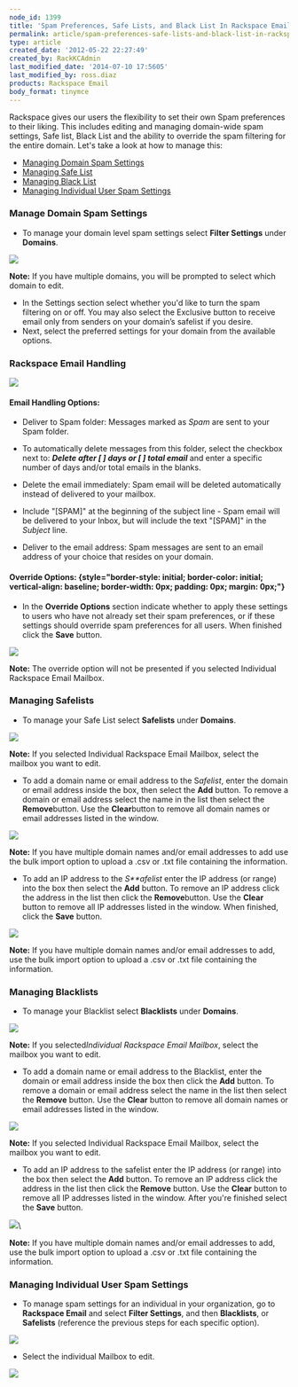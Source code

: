 ```yaml
---
node_id: 1399
title: 'Spam Preferences, Safe Lists, and Black List In Rackspace Email'
permalink: article/spam-preferences-safe-lists-and-black-list-in-rackspace-email
type: article
created_date: '2012-05-22 22:27:49'
created_by: RackKCAdmin
last_modified_date: '2014-07-10 17:5605'
last_modified_by: ross.diaz
products: Rackspace Email
body_format: tinymce
---
```


Rackspace gives our users the flexibility to set their own Spam
preferences to their liking. This includes editing and managing
domain-wide spam settings, Safe list, Black List and the ability to
override the spam filtering for the entire domain. Let's take a look at
how to manage this:

 

-   [Managing Domain Spam Settings](#ManageDomain)
-   [Managing Safe List](#SafeList)
-   [Managing Black List](#Blacklist)
-   [Managing Individual User Spam Settings](#Individual)

 

 

### Manage Domain Spam Settings

-   To manage your domain level spam settings select **Filter Settings**
    under **Domains**.

![](/knowledge_center/sites/default/files/field/image/1DomainsSpam.JPG)

 

**Note:** If you have multiple domains, you will be prompted to select
which domain to edit.

 

-   In the Settings section select whether you'd like to turn the spam
    filtering on or off. You may also select the Exclusive button to
    receive email only from senders on your domain&rsquo;s safelist if you
    desire.
-   Next, select the preferred settings for your domain from the
    available options.

### Rackspace Email Handling

![](/knowledge_center/sites/default/files/field/image/2Afterdomain1.JPG)

####  Email Handling Options:

-   Deliver to Spam folder: Messages marked as *Spam* are sent to your
    Spam folder. 

-   To automatically delete messages from this folder, select the
    checkbox next to: ***Delete after [    ] days or [    ] total
    email*** and enter a specific number of days and/or total emails in
    the blanks.

-   Delete the email immediately: Spam email will be deleted
    automatically instead of delivered to your mailbox.

-   Include "[SPAM]" at the beginning of the subject line - Spam email
    will be delivered to your Inbox, but will include the text "[SPAM]"
    in the *Subject* line.

-   Deliver to the email address: Spam messages are sent to an email
    address of your choice that resides on your domain. 

####  Override Options: {style="border-style: initial; border-color: initial; vertical-align: baseline; border-width: 0px; padding: 0px; margin: 0px;"}

-   In the **Override Options** section indicate whether to apply these
    settings to users who have not already set their spam preferences,
    or if these settings should override spam preferences for all users.
    When finished click the **Save** button.

![](http://c15043053.r53.cf2.rackcdn.com/OverrideOptions.png)

 

**Note:** The override option will not be presented if you selected
Individual Rackspace Email Mailbox. 

 

### Managing Safelists

-   To manage your Safe List select **Safelists** under **Domains**.

![](/knowledge_center/sites/default/files/field/image/4CPFiltersettingsSL.jpg)

 

**Note:** If you selected Individual Rackspace Email Mailbox, select the
mailbox you want to edit.

-   To add a domain name or email address to the S*afelist*, enter the
    domain or email address inside the box, then select the **Add**
    button. To remove a domain or email address select the name in the
    list then select the **Remove**button. Use the **Clear**button to
    remove all domain names or email addresses listed in the window.

![](http://c15043053.r53.cf2.rackcdn.com/EditSafeList3.png)

 

**Note:** If you have multiple domain names and/or email addresses to
add use the bulk import option to upload a .csv or .txt file containing
the information.

 

-   To add an IP address to the *S**afelist* enter the IP address (or
    range) into the box then select the **Add** button. To remove an IP
    address click the address in the list then click the
    **Remove**button. Use the **Clear** button to remove all IP
    addresses listed in the window. When finished, click the **Save**
    button.

![](http://c15043053.r53.cf2.rackcdn.com/EditSafeList4.png)

 

**Note:** If you have multiple domain names and/or email addresses to
add, use the bulk import option to upload a .csv or .txt file containing
the information.

 

 

### Managing Blacklists

-   To manage your Blacklist select **Blacklists** under **Domains**.

![](/knowledge_center/sites/default/files/field/image/5CPFiltersettingsBL.jpg)

 

**Note:** If you selected*Individual Rackspace Email Mailbox*, select
the mailbox you want to edit.

-   To add a domain name or email address to the Blacklist, enter the
    domain or email address inside the box then click the **Add**
    button. To remove a domain or email address select the name in the
    list then select the **Remove** button. Use the **Clear** button to
    remove all domain names or email addresses listed in the window.

 

 ![](http://c15043053.r53.cf2.rackcdn.com/EditBlackList3.png)

 

**Note:** If you selected Individual Rackspace Email Mailbox, select the
mailbox you want to edit.

 

-   To add an IP address to the safelist enter the IP address (or range)
    into the box then select the **Add** button. To remove an IP address
    click the address in the list then click the **Remove** button. Use
    the **Clear** button to remove all IP addresses listed in the
    window. After you're finished select the **Save** button.

![](http://c15043053.r53.cf2.rackcdn.com/EditBlackList4.png)\

 

**Note:** If you have multiple domain names and/or email addresses to
add, use the bulk import option to upload a .csv or .txt file containing
the information.

### 

### Managing Individual User Spam Settings

-   To manage spam settings for an individual in your organization, go
    to **Rackspace Email** and select **Filter Settings**, and
    then **Blacklists**, or **Safelists** (reference the previous steps
    for each specific option).  

![](/knowledge_center/sites/default/files/field/image/6RSFiltersettings.JPG)

-   Select the individual Mailbox to edit. 

![](/knowledge_center/sites/default/files/field/image/7RSEUsers.JPG)

